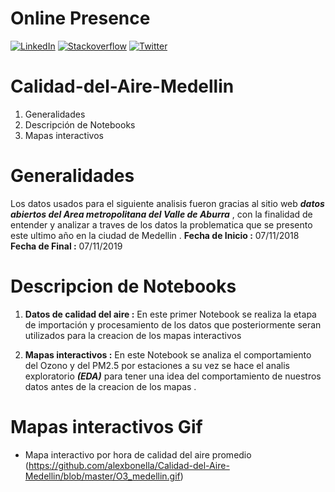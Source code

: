 # Online Presence

[![LinkedIn](https://img.shields.io/badge/-Go%20To%20LinkedIn-3b5998)](https://www.linkedin.com/in/alexanderbolano)
[![Stackoverflow](https://img.shields.io/badge/-Stackoverflow-ff7c55)](https://stackoverflow.com/story/alexbonella)
[![Twitter](https://img.shields.io/badge/-@Alex_bonella-1DA1F2)](https://twitter.com/Alex_bonella)

# Calidad-del-Aire-Medellin
  1. Generalidades
  2. Descripción de Notebooks
  3. Mapas interactivos
  
  
# Generalidades
Los datos usados para el siguiente analisis fueron gracias al sitio web  ***datos abiertos del Area metropolitana del Valle de Aburra*** ,  con la finalidad de entender y analizar a traves  de los datos la problematica que se presento este ultimo año en la ciudad de Medellin .
    **Fecha de Inicio :** 07/11/2018
    **Fecha de Final  :** 07/11/2019

# Descripcion de Notebooks
  1.  **Datos de calidad del aire :** En este primer Notebook se realiza la etapa de importación y procesamiento de los datos que posteriormente seran utilizados para la creacion de los mapas interactivos
  
  2. **Mapas interactivos :** En este Notebook se analiza el comportamiento del Ozono y del PM2.5 por estaciones a su vez se hace el analis exploratorio ***(EDA)*** para tener una idea del comportamiento de nuestros datos antes de la creacion de los mapas .


# Mapas interactivos Gif
  * Mapa interactivo por hora de calidad del aire promedio (https://github.com/alexbonella/Calidad-del-Aire-Medellin/blob/master/O3_medellin.gif)


